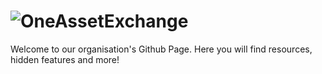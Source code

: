 # ![OneAssetExchange](http://www.oneassetexchange.xyz/)

Welcome to our organisation's Github Page. Here you will find resources, hidden features and more!
